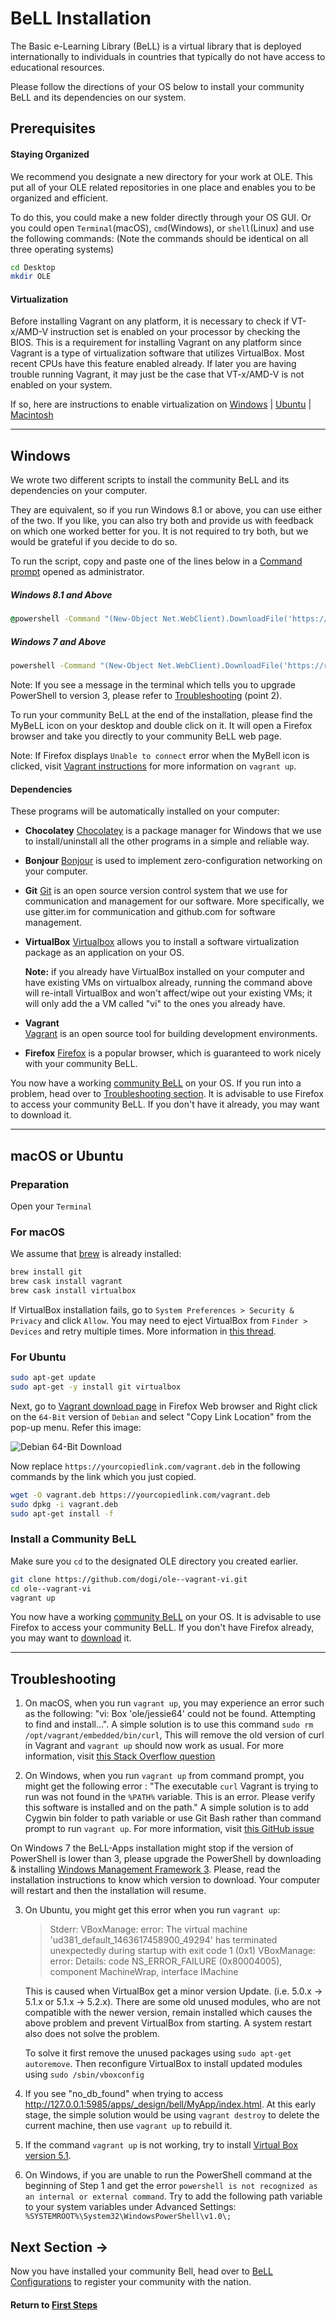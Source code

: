 # BeLL Installation

The Basic e-Learning Library (BeLL) is a virtual library that is deployed internationally to individuals in countries that typically do not have access to educational resources.

Please follow the directions of your OS below to install your community BeLL and its dependencies on our system.

## Prerequisites

#### Staying Organized

We recommend you designate a new directory for your work at OLE. This put all of your OLE related repositories in one place and enables you to be organized and efficient.

To do this, you could make a new folder directly through your OS GUI. Or you could open `Terminal`(macOS), `cmd`(Windows), or `shell`(Linux) and use the following commands: (Note the commands should be identical on all three operating systems)

```bash
cd Desktop
mkdir OLE
```

#### Virtualization

Before installing Vagrant on any platform, it is necessary to check if VT-x/AMD-V instruction set is enabled on your processor by checking the BIOS. This is a requirement for installing Vagrant on any platform since Vagrant is a type of virtualization software that utilizes VirtualBox. Most recent CPUs have this feature enabled already. If later you are having trouble running Vagrant, it may just be the case that VT-x/AMD-V is not enabled on your system.

If so, here are instructions to enable virtualization on [Windows](https://www.howtogeek.com/213795/how-to-enable-intel-vt-x-in-your-computers-bios-or-uefi-firmware/) | [Ubuntu](http://askubuntu.com/questions/256792/how-do-i-enable-hardware-virtualization-technology-vt-x-for-use-in-virtualbox) | [Macintosh](http://kb.parallels.com/en/5653)

---

## Windows

We wrote two different scripts to install the community BeLL and its dependencies on your computer.

They are equivalent, so if you run Windows 8.1 or above, you can use either of the two. If you like, you can also try both and provide us with feedback on which one worked better for you. It is not required to try both, but we would be grateful if you decide to do so.   

To run the script, copy and paste one of the lines below in a [Command prompt](http://www.howtogeek.com/235101/10-ways-to-open-the-command-prompt-in-windows-10/) opened as administrator.

##### Windows 8.1 and Above

```bat
@powershell -Command "(New-Object Net.WebClient).DownloadFile('https://raw.githubusercontent.com/dogi/ole--vagrant-vi/master/windows/install.ps1', 'install.ps1')" && @powershell -NoProfile -ExecutionPolicy Bypass -Command ".\install.ps1"
```
##### Windows 7 and Above

```bat
powershell -Command "(New-Object Net.WebClient).DownloadFile('https://raw.githubusercontent.com/dogi/ole--vagrant-vi/master/windows/install.bat', 'install.bat')" && start install.bat && exit
```
Note: If you see a message in the terminal which tells you to upgrade PowerShell to version 3, please refer to [Troubleshooting](#Troubleshooting) (point 2).

To run your community BeLL at the end of the installation, please find the MyBeLL icon on your desktop and double click on it. It will open a Firefox browser and take you directly to your community BeLL web page.

Note: If Firefox displays ```Unable to connect``` error when the MyBell icon is clicked, visit [Vagrant instructions](#!pages/vi/vi-vagrant.md) for more information on ```vagrant up```.

#### Dependencies

These programs will be automatically installed on your computer:

- **Chocolatey**
[Chocolatey](https://chocolatey.org/) is a package manager for Windows that we use to install/uninstall all the other programs in a simple and reliable way.
- **Bonjour**
[Bonjour](https://support.apple.com/kb/DL999?locale=en_US) is used to implement zero-configuration networking on your computer.
- **Git**
[Git](https://git-scm.com) is an open source version control system that we use for communication and management for our software. More specifically, we use gitter.im for communication and github.com for software management.
- **VirtualBox**
[Virtualbox](https://www.virtualbox.org) allows you to install a software virtualization package as an application on your OS.

  **Note:** if you already have VirtualBox installed on your computer and have existing VMs on virtualbox already, running the command above will re-intall VirtualBox and won't affect/wipe out your existing VMs; it will only add the a VM called "vi" to the ones you already have.
- **Vagrant**  
[Vagrant](https://www.vagrantup.com) is an open source tool for building development environments.

- **Firefox**
[Firefox](https://www.mozilla.org/en-US/firefox/new/) is a popular browser, which is guaranteed to work nicely with your community BeLL.

You now have a working [community BeLL](http://127.0.0.1:5985/apps/_design/bell/MyApp/index.html) on your OS. If you run into a problem, head over to [Troubleshooting section](#Troubleshooting).
It is advisable to use Firefox to access your community BeLL. If you don't have it already, you may want to download it.

---

## macOS or Ubuntu

### Preparation

Open your `Terminal`

### For macOS

We assume that [brew](http://brew.sh/) is already installed:

```bash
brew install git
brew cask install vagrant
brew cask install virtualbox
```
If VirtualBox installation fails, go to `System Preferences > Security & Privacy` and click `Allow`. You may need to eject VirtualBox from `Finder > Devices` and retry multiple times. More information in [this thread](https://apple.stackexchange.com/questions/301303/virtualbox-5-1-28-fails-to-install-on-macos-10-13-due-to-kext-security).

### For Ubuntu

```bash
sudo apt-get update
sudo apt-get -y install git virtualbox
```
Next, go to [Vagrant download page](https://www.vagrantup.com/downloads.html) in Firefox Web browser and Right click on the `64-Bit` version of `Debian` and select "Copy Link Location" from the pop-up menu.
Refer this image:

![Debian 64-Bit Download](images/vi-ubuntu-deb-download.png)

Now replace `https://yourcopiedlink.com/vagrant.deb` in the following commands by the link which you just copied.
```bash
wget -O vagrant.deb https://yourcopiedlink.com/vagrant.deb
sudo dpkg -i vagrant.deb
sudo apt-get install -f
```

### Install a Community BeLL

Make sure you `cd` to the designated OLE directory you created earlier.

```bash
git clone https://github.com/dogi/ole--vagrant-vi.git
cd ole--vagrant-vi
vagrant up
```

You now have a working [community BeLL](http://127.0.0.1:5985/apps/_design/bell/MyApp/index.html) on your OS.
It is advisable to use Firefox to access your community BeLL. If you don't have Firefox already, you may want to [download](https://www.mozilla.org/en-US/firefox/new/) it.

---

## Troubleshooting

1. On macOS, when you run `vagrant up`, you may experience an error such as the following: "vi: Box 'ole/jessie64' could not be found. Attempting to find and install...". A simple solution is to use this command `sudo rm /opt/vagrant/embedded/bin/curl`, This will remove the old version of curl in Vagrant and `vagrant up` should now work as usual. For more information, visit [this Stack Overflow question](http://stackoverflow.com/questions/23874260/error-when-trying-vagrant-up)

2. On Windows, when you run `vagrant up` from command prompt, you might get the following error :
"The executable `curl` Vagrant is trying to run was not found in the `%PATH%` variable. This is an error. Please verify this software is installed and on the path." A simple solution is to add Cygwin bin folder to path variable or use Git Bash rather than command prompt to run `vagrant up`. For more information, visit [this GitHub issue](https://github.com/hashicorp/vagrant/issues/6788)

  On Windows 7 the BeLL-Apps installation might stop if the version of PowerShell is lower than 3, please upgrade the PowerShell by downloading & installing [Windows Management Framework 3](https://www.microsoft.com/en-us/download/details.aspx?id=34595). Please, read the installation instructions to know which version to download.
  Your computer will restart and then the installation will resume.

3. On Ubuntu, you might get this error when you run `vagrant up`:

   > Stderr: VBoxManage: error: The virtual machine 'ud381_default_1463617458900_49294' has terminated unexpectedly during startup with exit code 1 (0x1) VBoxManage: error: Details: code NS_ERROR_FAILURE (0x80004005), component MachineWrap, interface IMachine

   This is caused when VirtualBox get a minor version Update. (i.e. 5.0.x -> 5.1.x or 5.1.x -> 5.2.x). There are some old unused modules, who are not compatible with the newer version, remain installed which causes the above problem and prevent VirtualBox from starting. A system restart also does not solve the problem.

   To solve it first remove the unused packages using `sudo apt-get autoremove`. Then reconfigure VirtualBox to install updated modules using `sudo /sbin/vboxconfig`

4. If you see "no_db_found" when trying to access <http://127.0.0.1:5985/apps/_design/bell/MyApp/index.html>. At this early stage, the simple solution would be using `vagrant destroy` to delete the current machine, then use `vagrant up` to rebuild it.

5. If the command `vagrant up` is not working, try to install [Virtual Box version 5.1](https://www.virtualbox.org/wiki/Download_Old_Builds_5_1).

6. On Windows, if you are unable to run the PowerShell command at the beginning of Step 1 and get the error `powershell is not recognized as an internal or external command`. Try to add the following path variable to your system variables under Advanced Settings: `%SYSTEMROOT%\System32\WindowsPowerShell\v1.0\;`

## Next Section **→**

Now  you have installed your community Bell, head over to [BeLL Configurations](#!./pages/vi/vi-configurations.md) to register your community with the nation.

#### Return to [First Steps](vi-first-steps.md#Step_1_-_BeLL_and_Vagrant)
